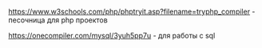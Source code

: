 https://www.w3schools.com/php/phptryit.asp?filename=tryphp_compiler - песочница для php проектов

https://onecompiler.com/mysql/3yuh5pp7u - для работы с  sql



